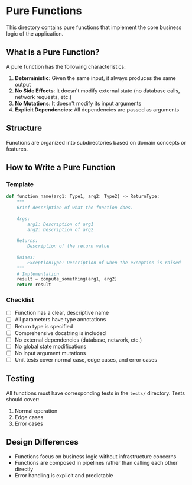 # Pure Functions

This directory contains pure functions that implement the core business logic of the application.

## What is a Pure Function?

A pure function has the following characteristics:
1. **Deterministic**: Given the same input, it always produces the same output
2. **No Side Effects**: It doesn't modify external state (no database calls, network requests, etc.)
3. **No Mutations**: It doesn't modify its input arguments
4. **Explicit Dependencies**: All dependencies are passed as arguments

## Structure

Functions are organized into subdirectories based on domain concepts or features.

## How to Write a Pure Function

### Template

```python
def function_name(arg1: Type1, arg2: Type2) -> ReturnType:
    """
    Brief description of what the function does.
    
    Args:
        arg1: Description of arg1
        arg2: Description of arg2
        
    Returns:
        Description of the return value
        
    Raises:
        ExceptionType: Description of when the exception is raised
    """
    # Implementation
    result = compute_something(arg1, arg2)
    return result
```

### Checklist

- [ ] Function has a clear, descriptive name
- [ ] All parameters have type annotations
- [ ] Return type is specified
- [ ] Comprehensive docstring is included
- [ ] No external dependencies (database, network, etc.)
- [ ] No global state modifications
- [ ] No input argument mutations
- [ ] Unit tests cover normal case, edge cases, and error cases

## Testing

All functions must have corresponding tests in the `tests/` directory. Tests should cover:

1. Normal operation
2. Edge cases
3. Error cases

## Design Differences

- Functions focus on business logic without infrastructure concerns
- Functions are composed in pipelines rather than calling each other directly
- Error handling is explicit and predictable 